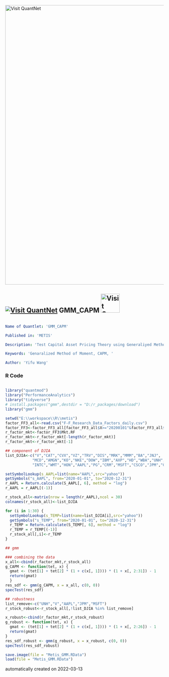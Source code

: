 [<img src="https://github.com/QuantLet/Styleguide-and-FAQ/blob/master/pictures/banner.png" width="888" alt="Visit QuantNet">](http://quantlet.de/)

## [<img src="https://github.com/QuantLet/Styleguide-and-FAQ/blob/master/pictures/qloqo.png" alt="Visit QuantNet">](http://quantlet.de/) **GMM_CAPM** [<img src="https://github.com/QuantLet/Styleguide-and-FAQ/blob/master/pictures/QN2.png" width="60" alt="Visit QuantNet 2.0">](http://quantlet.de/)

```yaml

Name of Quantlet: 'GMM_CAPM'

Published in: 'METIS'

Description: 'Test Capital Asset Pricing Theory using Generaliyed Method of Moments.'

Keywords: 'Genaralized Method of Moment, CAPM, '

Author: 'Yifu Wang'

```

### R Code
```r

library("quantmod")
library("PerformanceAnalytics")
library("tidyverse")
# install.packages("gmm",destdir = "D:/r_packages/download")
library("gmm")

setwd("E:\\workspace\\R\\metis")
factor_FF3_all<-read.csv("F-F_Research_Data_Factors_daily.csv")
factor_FF3<-factor_FF3_all[factor_FF3_all$X>="20200101"&factor_FF3_all$X<="20201231",]
r_factor_mkt<-factor_FF3$Mkt.RF
r_factor_mkt<-r_factor_mkt[-length(r_factor_mkt)]
r_factor_mkt<-r_factor_mkt[-1]

## component of DJIA
list_DJIA<-c("V","CAT","CVX","VZ","TRV","DIS","MRK","MMM","BA","JNJ",
            "MCD","AMGN","KO","NKE","DOW","IBM","AXP","HD","WBA","UNH",
            "INTC","WMT","HON","AAPL","PG","CRM","MSFT","CSCO","JPM","GS")

setSymbolLookup(s_AAPL=list(name="AAPL",src="yahoo"))
getSymbols("s_AAPL", from="2020-01-01", to="2020-12-31")
r_AAPL = Return.calculate(S_AAPL[, 6], method = "log")
r_AAPL = r_AAPL[(-1)]

r_stock_all<-matrix(nrow = length(r_AAPL),ncol = 30)
colnames(r_stock_all)<-list_DJIA

for (i in 1:30) {
  setSymbolLookup(s_TEMP=list(name=list_DJIA[i],src="yahoo"))
  getSymbols("s_TEMP", from="2020-01-01", to="2020-12-31")
  r_TEMP = Return.calculate(S_TEMP[, 6], method = "log")
  r_TEMP = r_TEMP[(-1)]
  r_stock_all[,i]<-r_TEMP
}

## gmm

### combining the data
x_all<-cbind(r_factor_mkt,r_stock_all)
g_CAPM <- function(tet, x) {
  gmat <- (tet[1] + tet[2] * (1 + c(x[, 1]))) * (1 + x[, 2:31]) - 1
  return(gmat)
  }
res_sdf <- gmm(g_CAPM, x = x_all, c(0, 0))
specTest(res_sdf)

## robustness
list_remove<-c("UNH","V","AAPL","JPM","MSFT")
r_stock_robust<-r_stock_all[,!list_DJIA %in% list_remove]

x_robust<-cbind(r_factor_mkt,r_stock_robust)
g_robust <- function(tet, x) {
  gmat <- (tet[1] + tet[2] * (1 + c(x[, 1]))) * (1 + x[, 2:26]) - 1
  return(gmat)
}
res_sdf_robust <- gmm(g_robust, x = x_robust, c(0, 0))
specTest(res_sdf_robust)

save.image(file = "Metis_GMM.RData")
load(file = "Metis_GMM.RData")

```

automatically created on 2022-03-13